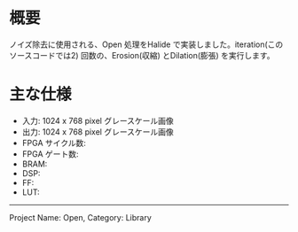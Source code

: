 # 概要

ノイズ除去に使用される、Open 処理をHalide で実装しました。iteration(このソースコードでは2) 回数の、Erosion(収縮) とDilation(膨張) を実行します。

# 主な仕様

- 入力: 1024 x 768 pixel グレースケール画像
- 出力: 1024 x 768 pixel グレースケール画像
- FPGA サイクル数:
- FPGA ゲート数:
 - BRAM:
 - DSP:
 - FF:
 - LUT:

---
Project Name: Open, Category: Library

